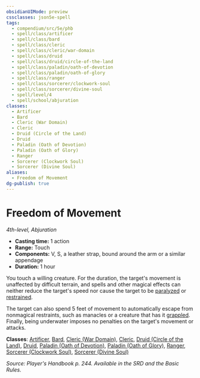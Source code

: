 ```yaml
---
obsidianUIMode: preview
cssclasses: json5e-spell
tags:
  - compendium/src/5e/phb
  - spell/class/artificer
  - spell/class/bard
  - spell/class/cleric
  - spell/class/cleric/war-domain
  - spell/class/druid
  - spell/class/druid/circle-of-the-land
  - spell/class/paladin/oath-of-devotion
  - spell/class/paladin/oath-of-glory
  - spell/class/ranger
  - spell/class/sorcerer/clockwork-soul
  - spell/class/sorcerer/divine-soul
  - spell/level/4
  - spell/school/abjuration
classes:
  - Artificer
  - Bard
  - Cleric (War Domain)
  - Cleric
  - Druid (Circle of the Land)
  - Druid
  - Paladin (Oath of Devotion)
  - Paladin (Oath of Glory)
  - Ranger
  - Sorcerer (Clockwork Soul)
  - Sorcerer (Divine Soul)
aliases:
  - Freedom of Movement
dg-publish: true
---
```

# Freedom of Movement
*4th-level, Abjuration*  

- **Casting time:** 1 action
- **Range:** Touch
- **Components:** V, S, a leather strap, bound around the arm or a similar appendage
- **Duration:** 1 hour

You touch a willing creature. For the duration, the target's movement is unaffected by difficult terrain, and spells and other magical effects can neither reduce the target's speed nor cause the target to be [paralyzed](/3-Mechanics/CLI/rules/conditions.md#paralyzed) or [restrained](/3-Mechanics/CLI/rules/conditions.md#restrained).

The target can also spend 5 feet of movement to automatically escape from nonmagical restraints, such as manacles or a creature that has it [grappled](/3-Mechanics/CLI/rules/conditions.md#grappled). Finally, being underwater imposes no penalties on the target's movement or attacks.

**Classes**: [Artificer](/Admin/CLI/classes/artificer-tce.md), [Bard](/Admin/CLI/classes/bard.md), [Cleric (War Domain)](/Admin/CLI/classes/cleric-war-domain.md), [Cleric](/Admin/CLI/classes/cleric.md), [Druid (Circle of the Land)](/Admin/CLI/classes/druid-circle-of-the-land.md), [Druid](/Admin/CLI/classes/druid.md), [Paladin (Oath of Devotion)](/Admin/CLI/classes/paladin-oath-of-devotion.md), [Paladin (Oath of Glory)](/Admin/CLI/classes/paladin-oath-of-glory-tce.md), [Ranger](/Admin/CLI/classes/ranger.md), [Sorcerer (Clockwork Soul)](/Admin/CLI/classes/sorcerer-clockwork-soul-tce.md), [Sorcerer (Divine Soul)](/Admin/CLI/classes/sorcerer-divine-soul-xge.md)

*Source: Player's Handbook p. 244. Available in the SRD and the Basic Rules.*